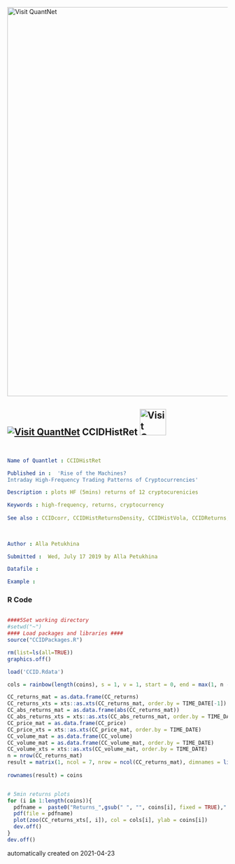 [<img src="https://github.com/QuantLet/Styleguide-and-FAQ/blob/master/pictures/banner.png" width="888" alt="Visit QuantNet">](http://quantlet.de/)

## [<img src="https://github.com/QuantLet/Styleguide-and-FAQ/blob/master/pictures/qloqo.png" alt="Visit QuantNet">](http://quantlet.de/) **CCIDHistRet** [<img src="https://github.com/QuantLet/Styleguide-and-FAQ/blob/master/pictures/QN2.png" width="60" alt="Visit QuantNet 2.0">](http://quantlet.de/)

```yaml


Name of Quantlet : CCIDHistRet

Published in :  'Rise of the Machines?
Intraday High-Frequency Trading Patterns of Cryptocurrencies'

Description : plots HF (5mins) returns of 12 cryptocurenicies

Keywords : high-frequency, returns, cryptocurrency
 
See also : CCIDcorr, CCIDHistReturnsDensity, CCIDHistVola, CCIDReturns, CCIDvolaGAM, CCIDvolumeGAM.
 
 

Author : Alla Petukhina

Submitted :  Wed, July 17 2019 by Alla Petukhina

Datafile : 

Example : 
```

### R Code
```r

####5Set working directory
#setwd("~")
#### Load packages and libraries ####
source("CCIDPackages.R")

rm(list=ls(all=TRUE))
graphics.off()

load('CCID.Rdata')

cols = rainbow(length(coins), s = 1, v = 1, start = 0, end = max(1, n - 1)/n, alpha = 1)

CC_returns_mat = as.data.frame(CC_returns)
CC_returns_xts = xts::as.xts(CC_returns_mat, order.by = TIME_DATE[-1])
CC_abs_returns_mat = as.data.frame(abs(CC_returns_mat))
CC_abs_returns_xts = xts::as.xts(CC_abs_returns_mat, order.by = TIME_DATE[-1])
CC_price_mat = as.data.frame(CC_price)
CC_price_xts = xts::as.xts(CC_price_mat, order.by = TIME_DATE)
CC_volume_mat = as.data.frame(CC_volume)
CC_volume_mat = as.data.frame(CC_volume_mat, order.by = TIME_DATE)
CC_volume_xts = xts::as.xts(CC_volume_mat, order.by = TIME_DATE)
n = nrow(CC_returns_mat)
result = matrix(1, ncol = 7, nrow = ncol(CC_returns_mat), dimnames = list(coins, c("rho(ret):", 
                                                                                   "rho n(ret^2):", "rho(|ret|):", "S:", "K:", "JB:", "JB p-value:")))
rownames(result) = coins


# 5min returns plots
for (i in 1:length(coins)){
  pdfname =  paste0("Returns_",gsub(" ", "", coins[i], fixed = TRUE),".pdf")
  pdf(file = pdfname)
  plot(zoo(CC_returns_xts[, i]), col = cols[i], ylab = coins[i])
  dev.off()
}
dev.off()


```

automatically created on 2021-04-23